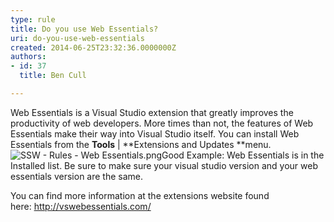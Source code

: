 ```yaml
---
type: rule
title: Do you use Web Essentials?
uri: do-you-use-web-essentials
created: 2014-06-25T23:32:36.0000000Z
authors:
- id: 37
  title: Ben Cull

---
```


 ​Web Essentials is a Visual Studio extension that greatly improves the productivity of web developers. More times than not, the features of Web Essentials make their way into Visual Studio itself. 
​You can install Web Essentials from the **Tools** | **Extensions and Updates **menu.
![SSW - Rules - Web Essentials.png](/PublishingImages/SSW%20-%20Rules%20-%20Web%20Essentials.png)​​Good Example: Web Essentials is in the Installed list.
Be sure to make sure your visual studio version and your web essentials version are the same.

You can find more information at the extensions website found here: [http://vswebesse​ntials.com/​​](http&#58;//vswebessentials.com/)

